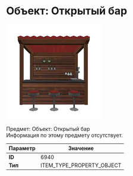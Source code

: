 # Объект: Открытый бар

![Item Image](../img/6940.webp?raw=true)

Предмет: Объект: Открытый бар<br>Информация по этому предмету отсутствует.


| Параметр | Значение |
|----------|----------|
| **ID** | 6940 |
| **Тип** | ITEM_TYPE_PROPERTY_OBJECT |

